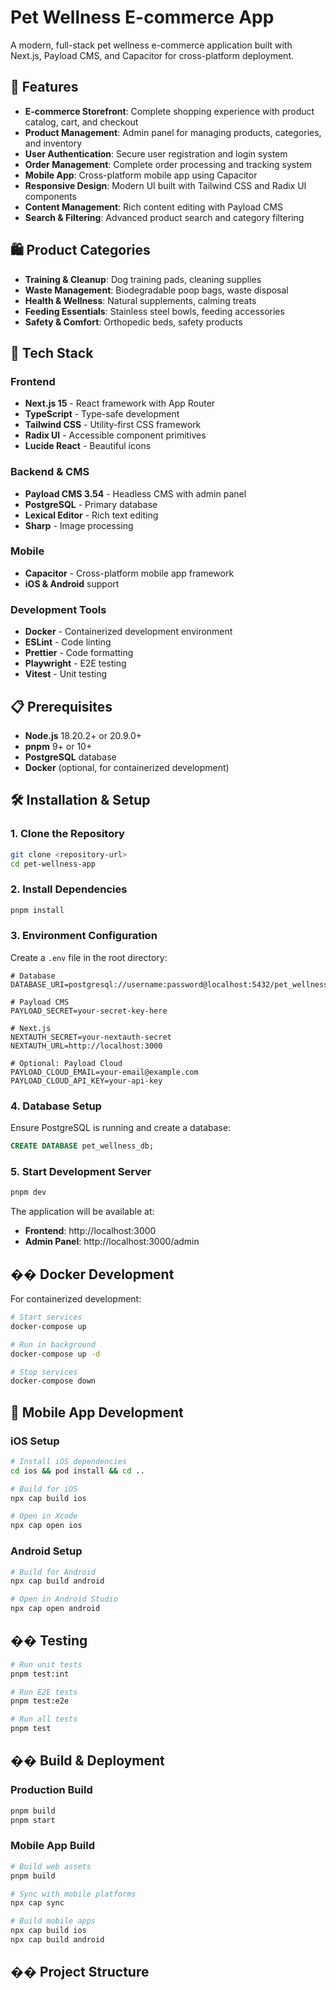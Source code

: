 # Pet Wellness E-commerce App

A modern, full-stack pet wellness e-commerce application built with Next.js, Payload CMS, and Capacitor for cross-platform deployment.

## 🐾 Features

- **E-commerce Storefront**: Complete shopping experience with product catalog, cart, and checkout
- **Product Management**: Admin panel for managing products, categories, and inventory
- **User Authentication**: Secure user registration and login system
- **Order Management**: Complete order processing and tracking system
- **Mobile App**: Cross-platform mobile app using Capacitor
- **Responsive Design**: Modern UI built with Tailwind CSS and Radix UI components
- **Content Management**: Rich content editing with Payload CMS
- **Search & Filtering**: Advanced product search and category filtering

## 🛍️ Product Categories

- **Training & Cleanup**: Dog training pads, cleaning supplies
- **Waste Management**: Biodegradable poop bags, waste disposal
- **Health & Wellness**: Natural supplements, calming treats
- **Feeding Essentials**: Stainless steel bowls, feeding accessories
- **Safety & Comfort**: Orthopedic beds, safety products

## 🚀 Tech Stack

### Frontend
- **Next.js 15** - React framework with App Router
- **TypeScript** - Type-safe development
- **Tailwind CSS** - Utility-first CSS framework
- **Radix UI** - Accessible component primitives
- **Lucide React** - Beautiful icons

### Backend & CMS
- **Payload CMS 3.54** - Headless CMS with admin panel
- **PostgreSQL** - Primary database
- **Lexical Editor** - Rich text editing
- **Sharp** - Image processing

### Mobile
- **Capacitor** - Cross-platform mobile app framework
- **iOS & Android** support

### Development Tools
- **Docker** - Containerized development environment
- **ESLint** - Code linting
- **Prettier** - Code formatting
- **Playwright** - E2E testing
- **Vitest** - Unit testing

## 📋 Prerequisites

- **Node.js** 18.20.2+ or 20.9.0+
- **pnpm** 9+ or 10+
- **PostgreSQL** database
- **Docker** (optional, for containerized development)

## 🛠️ Installation & Setup

### 1. Clone the Repository

```bash
git clone <repository-url>
cd pet-wellness-app
```

### 2. Install Dependencies

```bash
pnpm install
```

### 3. Environment Configuration

Create a `.env` file in the root directory:

```env
# Database
DATABASE_URI=postgresql://username:password@localhost:5432/pet_wellness_db

# Payload CMS
PAYLOAD_SECRET=your-secret-key-here

# Next.js
NEXTAUTH_SECRET=your-nextauth-secret
NEXTAUTH_URL=http://localhost:3000

# Optional: Payload Cloud
PAYLOAD_CLOUD_EMAIL=your-email@example.com
PAYLOAD_CLOUD_API_KEY=your-api-key
```

### 4. Database Setup

Ensure PostgreSQL is running and create a database:

```sql
CREATE DATABASE pet_wellness_db;
```

### 5. Start Development Server

```bash
pnpm dev
```

The application will be available at:
- **Frontend**: http://localhost:3000
- **Admin Panel**: http://localhost:3000/admin

## �� Docker Development

For containerized development:

```bash
# Start services
docker-compose up

# Run in background
docker-compose up -d

# Stop services
docker-compose down
```

## 📱 Mobile App Development

### iOS Setup

```bash
# Install iOS dependencies
cd ios && pod install && cd ..

# Build for iOS
npx cap build ios

# Open in Xcode
npx cap open ios
```

### Android Setup

```bash
# Build for Android
npx cap build android

# Open in Android Studio
npx cap open android
```

## �� Testing

```bash
# Run unit tests
pnpm test:int

# Run E2E tests
pnpm test:e2e

# Run all tests
pnpm test
```

## �� Build & Deployment

### Production Build

```bash
pnpm build
pnpm start
```

### Mobile App Build

```bash
# Build web assets
pnpm build

# Sync with mobile platforms
npx cap sync

# Build mobile apps
npx cap build ios
npx cap build android
```

## ��️ Project Structure
